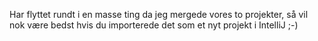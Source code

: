 Har flyttet rundt i en masse ting da jeg mergede vores to projekter, så vil nok være bedst hvis du importerede det som et nyt projekt i IntelliJ ;-)